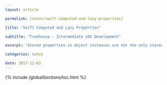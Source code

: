 ```yaml
---
layout: article

permalink: /notes/swift-computed-and-lazy-properties/

title: "Swift Computed and Lazy Properties"

subtitle: "Treehouse - Intermediate iOS Development"

excerpt: "Stored properties in object instances are not the only stored properties.. These notes look at typed properties, computed properties, lazy properties, and more."

categories: notes

date: 2017-12-03
---
```


{% include /globalSections/toc.html %}